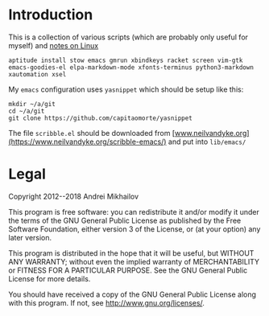 
Introduction
============

This is a collection of various scripts (which are probably only useful for myself) and [notes on Linux](share/notes)

    aptitude install stow emacs gmrun xbindkeys racket screen vim-gtk emacs-goodies-el elpa-markdown-mode xfonts-terminus python3-markdown xautomation xsel

My `emacs` configuration uses `yasnippet` which should be setup like this:

    mkdir ~/a/git
    cd ~/a/git
    git clone https://github.com/capitaomorte/yasnippet

The file `scribble.el` should be downloaded
from [www.neilvandyke.org](https://www.neilvandyke.org/scribble-emacs/)
and put into `lib/emacs/`


Legal
=====

Copyright 2012--2018 Andrei Mikhailov

This program is free software: you can redistribute it and/or modify it under the terms of the GNU General Public License as published by the Free Software Foundation, either version 3 of the License, or (at your option) any later version.

This program is distributed in the hope that it will be useful, but WITHOUT ANY WARRANTY; without even the implied warranty of MERCHANTABILITY or FITNESS FOR A PARTICULAR PURPOSE. See the GNU General Public License for more details.

You should have received a copy of the GNU General Public License along with this program. If not, see <http://www.gnu.org/licenses/>.

